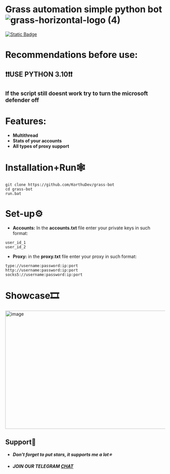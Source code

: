# Grass automation simple python bot ![grass-horizontal-logo (4)](https://github.com/user-attachments/assets/125bbc59-a400-4454-b9ae-2d2c850a10ec)

[![Static Badge](https://img.shields.io/badge/Telegram-Channel-Link?style=for-the-badge&logo=Telegram&logoColor=white&logoSize=auto&color=blue)](https://t.me/+pB6j65Kv7cdjZmU0)

# Recommendations before use:
## ❗❗USE PYTHON 3.10❗❗
## <sup>If the script still doesnt work try to turn the microsoft defender off<sup>

# Features:
- **Multithread**
- **Stats of your accounts**
- **All types of proxy support**

# Installation+Run🕸
```shell
git clone https://github.com/KorthuDev/grass-bot
cd grass-bot
run.bat
```

# Set-up⚙
- **Accounts:** In the **accounts.txt** file enter your private keys in such format:
```shell
user_id_1
user_id_2
```
- **Proxy:** in the **proxy.txt** file enter your proxy in such format:
```shell
type://username:password:ip:port
http://username:password:ip:port
socks5://username:password:ip:port
```

# Showcase🎞
<img width="1000" height="372" alt="image" src="https://github.com/user-attachments/assets/ea448e51-7958-4a7d-8f56-5a0abcb19bab" />







## Support🌟

- ***Don't forget to put stars, it supports me a lot⭐***

- ***JOIN OUR TELEGRAM [CHAT](https://t.me/+9j5RcKMfT5s4M2Q0)***

